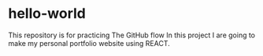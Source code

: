 # hello-world
This repository is for practicing The GitHub flow
In this project I are going to make my personal portfolio website using REACT. 
